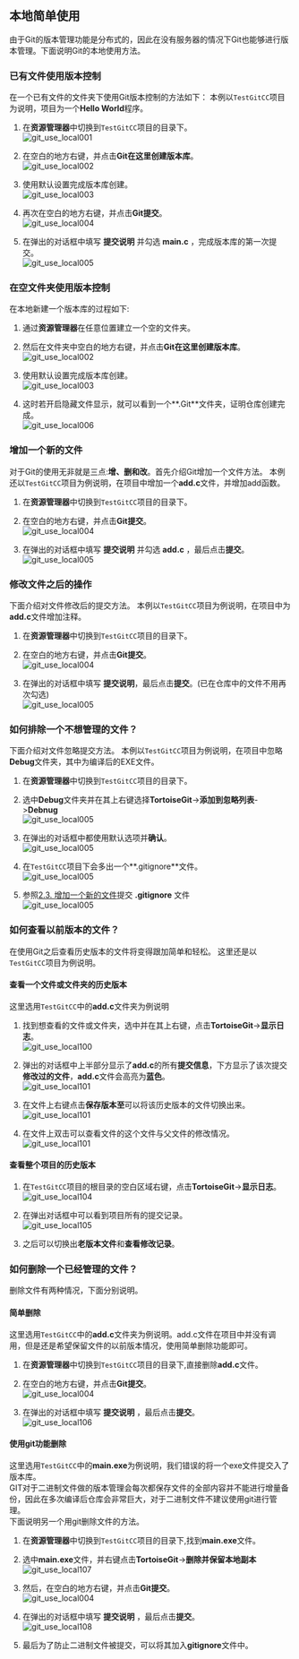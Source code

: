 ## 本地简单使用

由于Git的版本管理功能是分布式的，因此在没有服务器的情况下Git也能够进行版本管理。下面说明Git的本地使用方法。

### 已有文件使用版本控制

在一个已有文件的文件夹下使用Git版本控制的方法如下：
本例以`TestGitCC`项目为说明，项目为一个**Hello World**程序。  

1. 在**资源管理器**中切换到`TestGitCC`项目的目录下。  
![git_use_local001](./img/git_use_local001.png)

1. 在空白的地方右键，并点击**Git在这里创建版本库**。  
![git_use_local002](./img/git_use_local002.png)

1. 使用默认设置完成版本库创建。  
![git_use_local003](./img/git_use_local003.png)

1. 再次在空白的地方右键，并点击**Git提交**。  
![git_use_local004](./img/git_use_local004.png)

1. 在弹出的对话框中填写 **提交说明** 并勾选 **main.c** ，完成版本库的第一次提交。  
![git_use_local005](./img/git_use_local005.png)

### 在空文件夹使用版本控制

在本地新建一个版本库的过程如下:

1. 通过**资源管理器**在任意位置建立一个空的文件夹。  

1. 然后在文件夹中空白的地方右键，并点击**Git在这里创建版本库**。  
![git_use_local002](./img/git_use_local002.png)

1. 使用默认设置完成版本库创建。  
![git_use_local003](./img/git_use_local003.png)

1. 这时若开启隐藏文件显示，就可以看到一个**.Git**文件夹，证明仓库创建完成。  
![git_use_local006](./img/git_use_local006.png)

### 增加一个新的文件

对于Git的使用无非就是三点:**增、删和改**。首先介绍Git增加一个文件方法。
本例还以`TestGitCC`项目为例说明，在项目中增加一个**add.c**文件，并增加add函数。

1. 在**资源管理器**中切换到`TestGitCC`项目的目录下。  

1. 在空白的地方右键，并点击**Git提交**。  
![git_use_local004](./img/git_use_local004.png)

1. 在弹出的对话框中填写 **提交说明** 并勾选 **add.c** ，最后点击**提交**。  
![git_use_local005](./img/git_use_local007.png)

### 修改文件之后的操作

下面介绍对文件修改后的提交方法。
本例以`TestGitCC`项目为例说明，在项目中为**add.c**文件增加注释。

1. 在**资源管理器**中切换到`TestGitCC`项目的目录下。  

1. 在空白的地方右键，并点击**Git提交**。  
![git_use_local004](./img/git_use_local004.png)

1. 在弹出的对话框中填写 **提交说明**，最后点击**提交**。(已在仓库中的文件不用再次勾选)  
![git_use_local005](./img/git_use_local008.png)

### 如何排除一个不想管理的文件？

下面介绍对文件忽略提交方法。
本例以`TestGitCC`项目为例说明，在项目中忽略**Debug**文件夹，其中为编译后的EXE文件。

1. 在**资源管理器**中切换到`TestGitCC`项目的目录下。  

1. 选中**Debug**文件夹并在其上右键选择**TortoiseGit**->**添加到忽略列表**->**Debnug**  
![git_use_local005](./img/git_use_local009.png)

1. 在弹出的对话框中都使用默认选项并**确认**。  
![git_use_local005](./img/git_use_local010.png)

1. 在`TestGitCC`项目下会多出一个**.gitignore**文件。  
![git_use_local005](./img/git_use_local011.png)

1. 参照[2.3. 增加一个新的文件](#23-增加一个新的文件)提交 **.gitignore** 文件  
![git_use_local005](./img/git_use_local012.png)

### 如何查看以前版本的文件？

在使用Git之后查看历史版本的文件将变得跟加简单和轻松。 
这里还是以`TestGitCC`项目为例说明。

#### 查看一个文件或文件夹的历史版本
这里选用`TestGitCC`中的**add.c**文件夹为例说明

1. 找到想查看的文件或文件夹，选中并在其上右键，点击**TortoiseGit**->**显示日志**。   
![git_use_local100](./img/git_use_local100.png)

1. 弹出的对话框中上半部分显示了**add.c**的所有**提交信息**，下方显示了该次提交**修改过的文件**，**add.c**文件会高亮为**蓝色**。   
![git_use_local101](./img/git_use_local101.png)

1. 在文件上右键点击**保存版本至**可以将该历史版本的文件切换出来。  
![git_use_local101](./img/git_use_local102.png)

1. 在文件上双击可以查看文件的这个文件与父文件的修改情况。  
![git_use_local101](./img/git_use_local103.png)

#### 查看整个项目的历史版本

1. 在`TestGitCC`项目的根目录的空白区域右键，点击**TortoiseGit**->**显示日志**。  
![git_use_local104](./img/git_use_local104.png)

1. 在弹出对话框中可以看到项目所有的提交记录。  
![git_use_local105](./img/git_use_local105.png)

1. 之后可以切换出**老版本文件**和**查看修改记录**。  

### 如何删除一个已经管理的文件？

删除文件有两种情况，下面分别说明。

#### 简单删除
这里选用`TestGitCC`中的**add.c**文件夹为例说明。add.c文件在项目中并没有调用，但是还是希望保留文件的以前版本情况，使用简单删除功能即可。

1. 在**资源管理器**中切换到`TestGitCC`项目的目录下,直接删除**add.c**文件。  

1. 在空白的地方右键，并点击**Git提交**。  
![git_use_local004](./img/git_use_local004.png)

1. 在弹出的对话框中填写 **提交说明** ，最后点击**提交**。  
![git_use_local106](./img/git_use_local106.png)

#### 使用git功能删除
这里选用`TestGitCC`中的**main.exe**为例说明，我们错误的将一个exe文件提交入了版本库。  
GIT对于二进制文件做的版本管理会每次都保存文件的全部内容并不能进行增量备份，因此在多次编译后仓库会非常巨大，对于二进制文件不建议使用git进行管理。  
下面说明另一个用git删除文件的方法。  

1. 在**资源管理器**中切换到`TestGitCC`项目的目录下,找到**main.exe**文件。

1. 选中**main.exe**文件，并右键点击**TortoiseGit**->**删除并保留本地副本**
![git_use_local107](./img/git_use_local107.png)

1. 然后，在空白的地方右键，并点击**Git提交**。  
![git_use_local004](./img/git_use_local004.png)

1. 在弹出的对话框中填写 **提交说明** ，最后点击**提交**。  
![git_use_local108](./img/git_use_local108.png)

1. 最后为了防止二进制文件被提交，可以将其加入**gitignore**文件中。